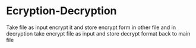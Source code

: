 # Ecryption-Decryption
Take file as input encrypt it and store encrypt form in other file and in decryption take encrypt file as input and store decrypt format back to main file
